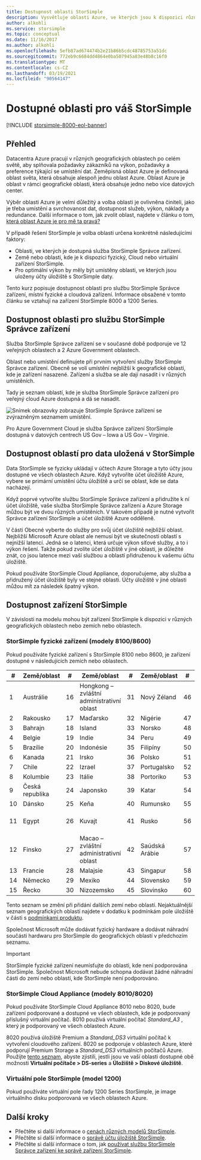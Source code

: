 ```yaml
---
title: Dostupnost oblasti StorSimple
description: Vysvětluje oblasti Azure, ve kterých jsou k dispozici různé modely zařízení StorSimple.
author: alkohli
ms.service: storsimple
ms.topic: conceptual
ms.date: 11/16/2017
ms.author: alkohli
ms.openlocfilehash: 5efb87ad674474b2e21b86b5cdc48785753a51dc
ms.sourcegitcommit: 772eb9c6684dd4864e0ba507945a83e48b8c16f0
ms.translationtype: MT
ms.contentlocale: cs-CZ
ms.lasthandoff: 03/19/2021
ms.locfileid: "90564147"
---
```

# <a name="available-regions-for-your-storsimple"></a>Dostupné oblasti pro váš StorSimple

[!INCLUDE [storsimple-8000-eol-banner](../../includes/storsimple-8000-eol-banner.md)]

## <a name="overview"></a>Přehled

Datacentra Azure pracují v různých geografických oblastech po celém světě, aby splňovala požadavky zákazníků na výkon, požadavky a preference týkající se umístění dat. Zeměpisná oblast Azure je definovaná oblast světa, která obsahuje alespoň jednu oblast Azure. Oblast Azure je oblast v rámci geografické oblasti, která obsahuje jedno nebo více datových center.

Výběr oblasti Azure je velmi důležitý a volba oblasti je ovlivněna činiteli, jako je třeba umístění a svrchovanost dat, dostupnost služeb, výkon, náklady a redundance. Další informace o tom, jak zvolit oblast, najdete v článku o tom, [která oblast Azure je pro mě ta pravá?](https://azure.microsoft.com/overview/datacenters/how-to-choose/)

V případě řešení StorSimple je volba oblasti určena konkrétně následujícími faktory:

- Oblasti, ve kterých je dostupná služba StorSimple Správce zařízení.
- Země nebo oblasti, kde je k dispozici fyzický, Cloud nebo virtuální zařízení StorSimple.
- Pro optimální výkon by měly být umístěny oblasti, ve kterých jsou uloženy účty úložiště s StorSimple daty.

Tento kurz popisuje dostupnost oblasti pro službu StorSimple Správce zařízení, místní fyzické a cloudová zařízení. Informace obsažené v tomto článku se vztahují na zařízení StorSimple 8000 a 1200 Series.

## <a name="region-availability-for-storsimple-device-manager-service"></a>Dostupnost oblasti pro službu StorSimple Správce zařízení

Služba StorSimple Správce zařízení se v současné době podporuje ve 12 veřejných oblastech a 2 Azure Government oblastech.

Oblast nebo umístění definujete při prvním vytvoření služby StorSimple Správce zařízení. Obecně se volí umístění nejbližší k geografické oblasti, kde je zařízení nasazené. Zařízení a služba se ale dají nasadit i v různých umístěních.

Tady je seznam oblastí, kde je služba StorSimple Správce zařízení pro veřejný cloud Azure dostupná a dá se nasadit.

![Snímek obrazovky zobrazuje StorSimple Správce zařízení se zvýrazněným seznamem umístění.](./media/storsimple-region/storsimple-device-manager-service-regions.png)

Pro Azure Government Cloud je služba Správce zařízení StorSimple dostupná v datových centrech US Gov – Iowa a US Gov – Virginie.

## <a name="region-availability-for-data-stored-in-storsimple"></a>Dostupnost oblastí pro data uložená v StorSimple

Data StorSimple se fyzicky ukládají v účtech Azure Storage a tyto účty jsou dostupné ve všech oblastech Azure. Když vytvoříte účet úložiště Azure, vybere se primární umístění účtu úložiště a určí se oblast, kde se data nacházejí.

Když poprvé vytvoříte službu StorSimple Správce zařízení a přidružíte k ní účet úložiště, vaše služba StorSimple Správce zařízení a Azure Storage můžou být ve dvou různých umístěních. V takovém případě je nutné vytvořit Správce zařízení StorSimple a účet úložiště Azure odděleně.

V části Obecné vyberte do služby pro svůj účet úložiště nejbližší oblast. Nejbližší Microsoft Azure oblast ale nemusí být ve skutečnosti oblastí s nejnižší latencí. Jedná se o latenci, která určuje výkon síťové služby, a to i výkon řešení. Takže pokud zvolíte účet úložiště v jiné oblasti, je důležité znát, co jsou latence mezi vaší službou a oblastí přidruženou k vašemu účtu úložiště.

Pokud používáte StorSimple Cloud Appliance, doporučujeme, aby služba a přidružený účet úložiště byly ve stejné oblasti. Účty úložiště v jiné oblasti můžou mít za následek špatný výkon.

## <a name="availability-of-storsimple-device"></a>Dostupnost zařízení StorSimple

V závislosti na modelu mohou být zařízení StorSimple k dispozici v různých geografických oblastech nebo zemích nebo oblastech.

### <a name="storsimple-physical-device-models-81008600"></a>StorSimple fyzické zařízení (modely 8100/8600)

Pokud používáte fyzické zařízení s StorSimple 8100 nebo 8600, je zařízení dostupné v následujících zemích nebo oblastech.

| #  | Země/oblast        | #  | Země/oblast     | #  | Země/oblast      | #  | Země/oblast             |
|----|-----------------------|----|--------------------|----|---------------------|----|----------------------------|
| 1  | Austrálie             | 16 | Hongkong – zvláštní administrativní oblast      | 31 | Nový Zéland         | 46 | Jižní Afrika               |
| 2  | Rakousko               | 17 | Maďarsko            | 32 | Nigérie             | 47 | Jižní Korea                |
| 3  | Bahrajn               | 18 | Island            | 33 | Norsko              | 48 | Španělsko                      |
| 4  | Belgie               | 19 | Indie              | 34 | Peru                | 49 | Srí Lanka                  |
| 5  | Brazílie                | 20 | Indonésie          | 35 | Filipíny         | 50 | Švédsko                     |
| 6  | Kanada                | 21 | Irsko            | 36 | Polsko              | 51 | Švýcarsko                |
| 7  | Chile                 | 22 | Izrael             | 37 | Portugalsko            | 52 | Tchaj-wan                     |
| 8  | Kolumbie              | 23 | Itálie              | 38 | Portoriko         | 53 | Thajsko                   |
| 9  | Česká republika        | 24 | Japonsko              | 39 | Katar               | 54 | Turecko                     |
| 10 | Dánsko               | 25 | Keňa              | 40 | Rumunsko             | 55 | Ukrajina                    |
| 11 | Egypt                 | 26 | Kuvajt             | 41 | Rusko              | 56 | Spojené arabské emiráty       |
| 12 | Finsko               | 27 | Macao – zvláštní administrativní oblast          | 42 | Saúdská Arábie        | 57 | Spojené království             |
| 13 | Francie                | 28 | Malajsie           | 43 | Singapur           | 58 | USA              |
| 14 | Německo               | 29 | Mexiko             | 44 | Slovensko            | 59 | Vietnam                    |
| 15 | Řecko                | 30 | Nizozemsko        | 45 | Slovinsko            | 60 | Chorvatsko                    |

Tento seznam se změní při přidání dalších zemí nebo oblastí. Nejaktuálnější seznam geografických oblastí najdete v dodatku k podmínkám pole úložiště v části s [podmínkami produktu](https://www.microsoft.com/en-us/licensing/product-licensing/products).

Společnost Microsoft může dodávat fyzický hardware a dodávat náhradní součásti hardwaru pro StorSimple do geografických oblastí v předchozím seznamu.

> [!IMPORTANT]
> StorSimple fyzické zařízení neumísťujte do oblasti, kde není podporována StorSimple. Společnost Microsoft nebude schopna dodávat žádné náhradní části do zemí nebo oblastí, kde StorSimple není podporováno.

### <a name="storsimple-cloud-appliance-models-80108020"></a>StorSimple Cloud Appliance (modely 8010/8020)

Pokud používáte StorSimple Cloud Appliance 8010 nebo 8020, bude zařízení podporované a dostupné ve všech oblastech, kde je podporovaný příslušný virtuální počítač. 8010 používá virtuální počítač _Standard_A3_ , který je podporovaný ve všech oblastech Azure.

8020 používá úložiště Premium a _Standard_DS3_ virtuální počítač k vytvoření cloudového zařízení. 8020 se podporuje v oblastech Azure, které podporují Premium Storage a _Standard_DS3_ virtuálních počítačů Azure. Použijte [tento seznam](https://azure.microsoft.com/regions/services/), abyste zjistili, jestli jsou ve vaší oblasti dostupné obě možnosti **Virtuální počítače > DS-series** a **Úložiště > Diskové úložiště**.

### <a name="storsimple-virtual-array-model-1200"></a>Virtuální pole StorSimple (model 1200)

Pokud používáte virtuální pole řady 1200 Series StorSimple, je image virtuálního disku podporovaná ve všech oblastech Azure.

## <a name="next-steps"></a>Další kroky

* Přečtěte si další informace o [cenách různých modelů StorSimple](https://azure.microsoft.com/pricing/calculator/#storsimple2).
* Přečtěte si další informace o [správě účtu úložiště StorSimple](storsimple-8000-manage-storage-accounts.md).
* Přečtěte si další informace o tom, jak [používat službu StorSimple Správce zařízení ke správě zařízení StorSimple](storsimple-8000-manager-service-administration.md).
